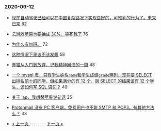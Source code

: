 ### 2020-09-12 
- [现在自动驾驶已经可以在中国复杂路况下实现良好的，可预判的行为了。未来已来](https://www.v2ex.com/t/706304) 82
- [云游戏苹果也要抽成 30%，笑死我了](https://www.v2ex.com/t/706306) 76
- [为什么有加班。](https://www.v2ex.com/t/706339) 72
- [这种情况下我该不该发飙](https://www.v2ex.com/t/706411) 58
- [养猫从入门到放弃，记我精神崩溃的一周](https://www.v2ex.com/t/706380) 48
- [一个 mysql 表，只有学生姓名`name`和学生成绩`grade`两列，现在要 SELECT 出排名前十的同学，但如果满分的有 12 个，则 SELECT 的结果该有 12 个学生，该如何写 SQL 语句？](https://www.v2ex.com/t/706317) 40
- [关于 iap，我想替苹果说句话](https://www.v2ex.com/t/706374) 35
- [Protonmail 没有 PC 客户端，免费用户也不能 SMTP 和 POP3，有其他方法么？](https://www.v2ex.com/t/706351) 33 

- [ < 上一页 ](https://github.com/able8/v2ex-hot-record/blob/master/2020-09-11.md) -------- [ 下一页 > ](https://github.com/able8/v2ex-hot-record/blob/master/2020-09-13.md)